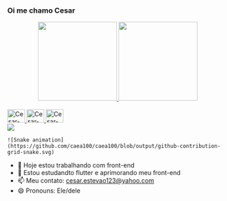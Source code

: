 ### Oi me chamo Cesar

<div align="center">
  <a href="https://github.com/caea100">
  <img height="180em" src="https://github-readme-stats.vercel.app/api?username=caea100&show_icons=true&theme=dracula&include_all_commits=true&count_private=true"/>
  <img height="180em" src="https://github-readme-stats.vercel.app/api/top-langs/?username=caea100&layout=compact&langs_count=7&theme=dracula"/>
</div>
  

<div style="display: inline_block"><br>
  
 <img aling="center" alt="Cesar-HTML" height="30" width="40" src="https://cdn.jsdelivr.net/gh/devicons/devicon/icons/html5/html5-original.svg" />
 <img aling="center" alt="Cesar-CSS" height="30" width="40" src="https://cdn.jsdelivr.net/gh/devicons/devicon/icons/css3/css3-original.svg" />
 <img aling="center" alt="Cesar-Flutter" height="30" width="40" src="https://cdn.jsdelivr.net/gh/devicons/devicon/icons/flutter/flutter-original.svg" />
 
</div>
  
  <div> 
  <a href="https://www.linkedin.com/in/cesar-augusto-27aab21b1/" target="_blank"><img src="https://img.shields.io/badge/-LinkedIn-%230077B5?style=for-the-badge&logo=linkedin&logoColor=white" target="_blank"></a>
    
    ![Snake animation](https://github.com/caea100/caea100/blob/output/github-contribution-grid-snake.svg)
    
  </div>
  

- 🔭 Hoje estou trabalhando com front-end
- 🌱 Estou estudandto flutter e aprimorando meu front-end
- 📫 Meu contato: cesar.estevao123@yahoo.com
- 😄 Pronouns: Ele/dele
